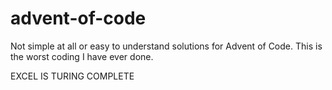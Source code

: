 # advent-of-code
Not simple at all or easy to understand solutions for Advent of Code.
This is the worst coding I have ever done.

EXCEL IS TURING COMPLETE
